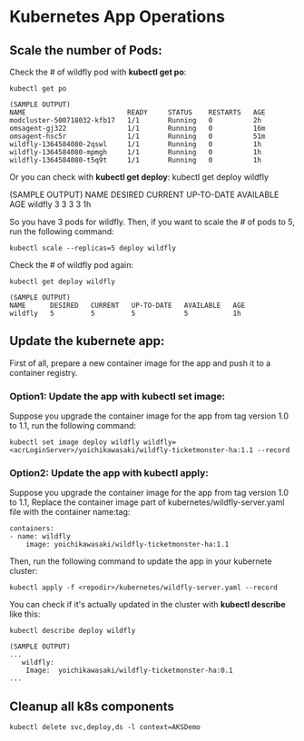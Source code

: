 #  Kubernetes App Operations

## Scale the number of Pods:

Check the # of wildfly pod with **kubectl get po**:
```
kubectl get po

(SAMPLE OUTPUT)
NAME                         READY     STATUS    RESTARTS   AGE
modcluster-500718032-kfb17   1/1       Running   0          2h
omsagent-gj322               1/1       Running   0          16m
omsagent-hsc5r               1/1       Running   0          51m
wildfly-1364584080-2qswl     1/1       Running   0          1h
wildfly-1364584080-mpmgh     1/1       Running   0          1h
wildfly-1364584080-t5q9t     1/1       Running   0          1h
```

Or you can check with **kubectl get deploy**:
kubectl get deploy wildfly

(SAMPLE OUTPUT)
NAME      DESIRED   CURRENT   UP-TO-DATE   AVAILABLE   AGE
wildfly   3         3         3            3           1h


So you have 3 pods for wildfly. Then, if you want to scale the # of pods to 5, run the following command:
```
kubectl scale --replicas=5 deploy wildfly
```

Check the # of wildfly pod again:
```
kubectl get deploy wildfly

(SAMPLE OUTPUT)
NAME      DESIRED   CURRENT   UP-TO-DATE   AVAILABLE   AGE
wildfly   5         5         5            5           1h
```

## Update the kubernete app:

First of all, prepare a new container image for the app and push it to a container registry. 

### Option1: Update the app with **kubectl set image**: 

Suppose you upgrade the container image for the app from tag version 1.0 to 1.1, run the following command:

```
kubectl set image deploy wildfly wildfly=<acrLoginServer>/yoichikawasaki/wildfly-ticketmonster-ha:1.1 --record
```
### Option2: Update the app with **kubectl apply**: 

Suppose you upgrade the container image for the app from tag version 1.0 to 1.1, Replace the container image part of kubernetes/wildfly-server.yaml file with the container name:tag:

```
containers:
- name: wildfly
    image: yoichikawasaki/wildfly-ticketmonster-ha:1.1
```

Then, run the following command to update the app in your kubernete cluster:
```
kubectl apply -f <repodir>/kubernetes/wildfly-server.yaml --record
```

You can check if it's actually updated in the cluster with **kubectl describe** like this:
```
kubectl describe deploy wildfly

(SAMPLE OUTPUT)
...
   wildfly:
    Image:  yoichikawasaki/wildfly-ticketmonster-ha:0.1
...
```

## Cleanup all k8s components
```
kubectl delete svc,deploy,ds -l context=AKSDemo
```